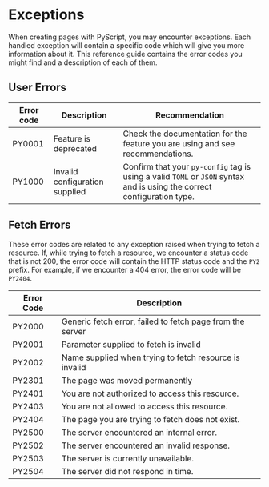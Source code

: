 # Exceptions

When creating pages with PyScript, you may encounter exceptions. Each handled exception will contain a specific code which will give you more information about it.
This reference guide contains the error codes you might find and a description of each of them.

## User Errors

| Error code | Description                    | Recommendation     |
|------------|--------------------------------|--------------------|
| PY0001     | Feature is deprecated          | Check the documentation for the feature you are using and see recommendations. |
| PY1000     | Invalid configuration supplied | Confirm that your `py-config` tag is using a valid `TOML` or `JSON` syntax and is using the correct configuration type. |



## Fetch Errors

These error codes are related to any exception raised when trying to fetch a resource. If, while trying to fetch a resource, we encounter a status code that is not 200, the error code will contain the HTTP status code and the `PY2` prefix. For example, if we encounter a 404 error, the error code will be `PY2404`.


| Error Code | Description                                                  |
|------------|--------------------------------------------------------------|
| PY2000     | Generic fetch error, failed to fetch page from the server    |
| PY2001     | Parameter supplied to fetch is invalid                       |
| PY2002     | Name supplied when trying to fetch resource is invalid       |
| PY2301     | The page was moved permanently                               |
| PY2401     | You are not authorized to access this resource.              |
| PY2403     | You are not allowed to access this resource.                 |
| PY2404     | The page you are trying to fetch does not exist.             |
| PY2500     | The server encountered an internal error.                    |
| PY2502     | The server encountered an invalid response.                  |
| PY2503     | The server is currently unavailable.                         |
| PY2504     | The server did not respond in time.                          |

